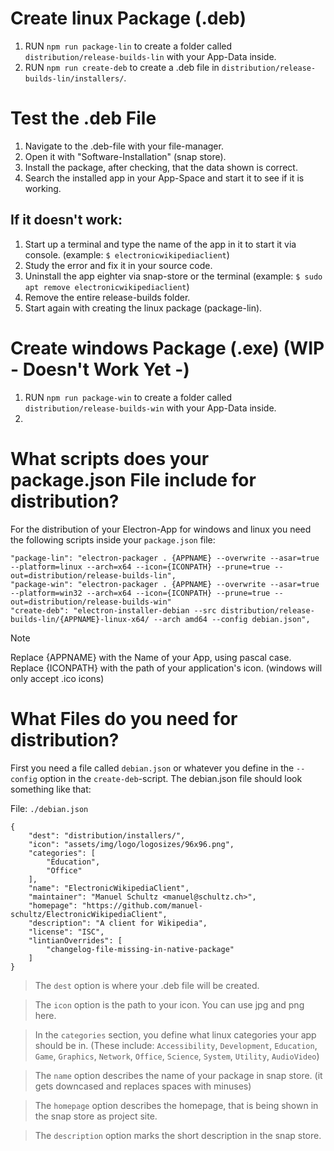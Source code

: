 # Create linux Package (.deb)
1. RUN `npm run package-lin` to create a folder called `distribution/release-builds-lin` with your App-Data inside.
2. RUN `npm run create-deb` to create a .deb file in `distribution/release-builds-lin/installers/`.

# Test the .deb File
1. Navigate to the .deb-file with your file-manager.
2. Open it with "Software-Installation" (snap store).
3. Install the package, after checking, that the data shown is correct.
4. Search the installed app in your App-Space and start it to see if it is working.

## If it doesn't work:
1. Start up a terminal and type the name of the app in it to start it via console. (example: `$ electronicwikipediaclient`)
2. Study the error and fix it in your source code.
3. Uninstall the app eighter via snap-store or the terminal (example: `$ sudo apt remove electronicwikipediaclient`)
4. Remove the entire release-builds folder.
5. Start again with creating the linux package (package-lin).


# Create windows Package (.exe) (WIP - Doesn't Work Yet -)
1. RUN `npm run package-win` to create a folder called `distribution/release-builds-win` with your App-Data inside.
2. 


# What scripts does your package.json File include for distribution?
For the distribution of your Electron-App for windows and linux you need the following scripts inside your  `package.json` file:
```
"package-lin": "electron-packager . {APPNAME} --overwrite --asar=true --platform=linux --arch=x64 --icon={ICONPATH} --prune=true --out=distribution/release-builds-lin",
"package-win": "electron-packager . {APPNAME} --overwrite --asar=true --platform=win32 --arch=x64 --icon={ICONPATH} --prune=true --out=distribution/release-builds-win"
"create-deb": "electron-installer-debian --src distribution/release-builds-lin/{APPNAME}-linux-x64/ --arch amd64 --config debian.json",
```
> [!NOTE]
> Replace {APPNAME} with the Name of your App, using pascal case.
> Replace {ICONPATH} with the path of your application's icon. (windows will only accept .ico icons)

# What Files do you need for distribution?
First you need a file called `debian.json` or whatever you define in the `--config` option in the `create-deb`-script.
The debian.json file should look something like that:

File: `./debian.json`
```
{
    "dest": "distribution/installers/",
    "icon": "assets/img/logo/logosizes/96x96.png",
    "categories": [
        "Education",
        "Office"
    ],
    "name": "ElectronicWikipediaClient",
    "maintainer": "Manuel Schultz <manuel@schultz.ch>",
    "homepage": "https://github.com/manuel-schultz/ElectronicWikipediaClient",
    "description": "A client for Wikipedia",
    "license": "ISC",
    "lintianOverrides": [
        "changelog-file-missing-in-native-package"
    ]
}
```
> The `dest` option is where your .deb file will be created.

> The `icon` option is the path to your icon. You can use jpg and png here.

> In the `categories` section, you define what linux categories your app should be in. (These include: `Accessibility`, `Development`, `Education`, `Game`, `Graphics`, `Network`, `Office`, `Science`, `System`, `Utility`, `AudioVideo`)

> The `name` option describes the name of your package in snap store. (it gets downcased and replaces spaces with minuses) 

> The `homepage` option describes the homepage, that is being shown in the snap store as project site.

> The `description` option marks the short description in the snap store.
